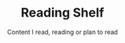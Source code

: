 ---
layout: shelf
title: Reading Shelf
subtitle: Content I read, reading or plan to read
full-width: true
lists:
  - title: Distributed System
    items:
      - title: Paxos Made Simple
        link: https://lamport.azurewebsites.net/pubs/paxos-simple.pdf
      - title: Zookeeper
        link: https://www.usenix.org/legacy/event/atc10/tech/full_papers/Hunt.pdf
      - title: Designing Data-Intensive Applications
        link: https://dataintensive.net/
  - title: Machine Learning
    items:
      - title: "Deep Learning From Scratch*"
        link: https://www.oreilly.com/library/view/deep-learning-from/9781492041405/

  - title: Backend System Design
    items:
      - title: "The Bloom Paradox: When not to Use a Bloom Filter"
        link: https://drive.google.com/file/d/1luxcdZBCxo-ty9sgmEQ1rDs5AF4334-3/

  - title: Decentralised Web & Crypto
    items:
      - title: "IPFS - Content Addressed, Versioned, P2P File System *"
        link: https://arxiv.org/pdf/1407.3561.pdf
      - title: "n2n: Layer 2 virtual network"
        link: https://luca.ntop.org/n2n.pdf
      - title: "Kademlia: A Peer-to-peer Information System Based on the XOR Metric"
        link: https://www.scs.stanford.edu/~dm/home/papers/kpos.pdf
      - title: "Mastering BlockChain"
        link: ""
        
---